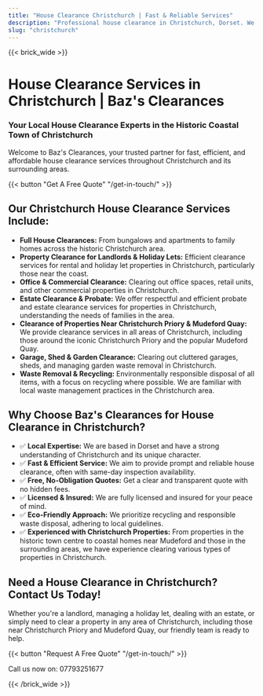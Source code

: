 ```yaml
---
title: "House Clearance Christchurch | Fast & Reliable Services"
description: "Professional house clearance in Christchurch, Dorset. We clear homes near Christchurch Priory & Mudeford Quay. Free quotes & same-day inspection."
slug: "christchurch"
---
```


{{< brick_wide >}}
# House Clearance Services in Christchurch | Baz's Clearances

### Your Local House Clearance Experts in the Historic Coastal Town of Christchurch

Welcome to Baz's Clearances, your trusted partner for fast, efficient, and affordable house clearance services throughout Christchurch and its surrounding areas.

{{< button "Get A Free Quote" "/get-in-touch/" >}}

## Our Christchurch House Clearance Services Include:

* **Full House Clearances:** From bungalows and apartments to family homes across the historic Christchurch area.
* **Property Clearance for Landlords & Holiday Lets:** Efficient clearance services for rental and holiday let properties in Christchurch, particularly those near the coast.
* **Office & Commercial Clearance:** Clearing out office spaces, retail units, and other commercial properties in Christchurch.
* **Estate Clearance & Probate:** We offer respectful and efficient probate and estate clearance services for properties in Christchurch, understanding the needs of families in the area.
* **Clearance of Properties Near Christchurch Priory & Mudeford Quay:** We provide clearance services in all areas of Christchurch, including those around the iconic Christchurch Priory and the popular Mudeford Quay.
* **Garage, Shed & Garden Clearance:** Clearing out cluttered garages, sheds, and managing garden waste removal in Christchurch.
* **Waste Removal & Recycling:** Environmentally responsible disposal of all items, with a focus on recycling where possible. We are familiar with local waste management practices in the Christchurch area.

## Why Choose Baz's Clearances for House Clearance in Christchurch?

* ✅ **Local Expertise:** We are based in Dorset and have a strong understanding of Christchurch and its unique character.
* ✅ **Fast & Efficient Service:** We aim to provide prompt and reliable house clearance, often with same-day inspection availability.
* ✅ **Free, No-Obligation Quotes:** Get a clear and transparent quote with no hidden fees.
* ✅ **Licensed & Insured:** We are fully licensed and insured for your peace of mind.
* ✅ **Eco-Friendly Approach:** We prioritize recycling and responsible waste disposal, adhering to local guidelines.
* ✅ **Experienced with Christchurch Properties:** From properties in the historic town centre to coastal homes near Mudeford and those in the surrounding areas, we have experience clearing various types of properties in Christchurch.

## Need a House Clearance in Christchurch? Contact Us Today!

Whether you're a landlord, managing a holiday let, dealing with an estate, or simply need to clear a property in any area of Christchurch, including those near Christchurch Priory and Mudeford Quay, our friendly team is ready to help.

{{< button "Request A Free Quote" "/get-in-touch/" >}}

Call us now on: 07793251677

{{< /brick_wide >}}
